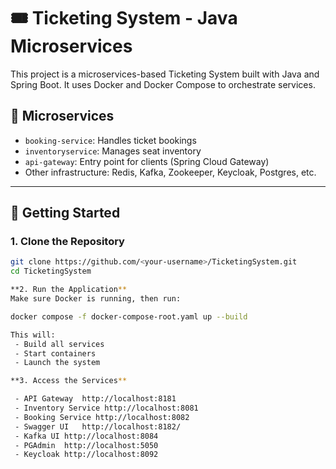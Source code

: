 # 🎟️ Ticketing System - Java Microservices

This project is a microservices-based Ticketing System built with Java and Spring Boot. It uses Docker and Docker Compose to orchestrate services.

## 🧱 Microservices

- `booking-service`: Handles ticket bookings
- `inventoryservice`: Manages seat inventory
- `api-gateway`: Entry point for clients (Spring Cloud Gateway)
- Other infrastructure: Redis, Kafka, Zookeeper, Keycloak, Postgres, etc.

---

## 🚀 Getting Started

### 1. Clone the Repository

```bash
git clone https://github.com/<your-username>/TicketingSystem.git
cd TicketingSystem

**2. Run the Application**
Make sure Docker is running, then run:

docker compose -f docker-compose-root.yaml up --build

This will:
 - Build all services
 - Start containers
 - Launch the system

**3. Access the Services**

 - API Gateway	http://localhost:8181
 - Inventory Service http://localhost:8081
 - Booking Service http://localhost:8082
 - Swagger UI	http://localhost:8182/
 - Kafka UI	http://localhost:8084
 - PGAdmin	http://localhost:5050
 - Keycloak	http://localhost:8092
